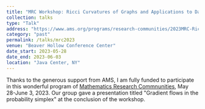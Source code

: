 ```yaml
---
title: "MRC Workshop: Ricci Curvatures of Graphs and Applications to Data Science"
collection: talks
type: "Talk"
address: "https://www.ams.org/programs/research-communities/2023MRC-RicciCurves"
category: "past"
permalink: /talks/mrc2023
venue: "Beaver Hollow Conference Center"
date_start: 2023-05-28
date_end: 2023-06-03
location: "Java Center, NY"
---
```


Thanks to the generous support from AMS, I am fully funded to participate in this wonderful program of [Mathematics Research Commnunities](https://www.ams.org/programs/research-communities/mrc-23), May 28-June 3, 2023. Our group gave a presentation titled  "Gradient flows in the probability simplex" at the conclusion of the workshop. 

